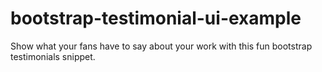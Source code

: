 # bootstrap-testimonial-ui-example
Show what your fans have to say about your work with this fun bootstrap testimonials snippet.
